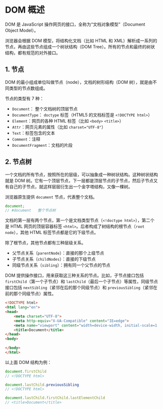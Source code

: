 # DOM 概述

DOM 是 JavaScript 操作网页的接口，全称为“文档对象模型”（Document Object Model）。

浏览器会根据 DOM 模型，将结构化文档（比如 HTML 和 XML）解析成一系列的节点，再由这些节点组成一个树状结构（DOM Tree）。所有的节点和最终的树状结构，都有规范的对外接口。

## 1. 节点

DOM 的最小组成单位叫做节点（node），文档的树形结构（DOM 树），就是由不同类型的节点数组成。

节点的类型有 7 种：

- `Document`： 整个文档树的顶层节点
- `DocumentType`： `doctype` 标签（HTML5 的文档标签是 `<!DOCTYPE html>`）
- `Element`：网页的各种 HTML 标签（比如 `<body>` `<title>`）
- `Attr`：网页元素的属性（比如 `charset="UTF-8"`）
- `Text`：标签包含的文本
- `Comment`：注释
- `DocumentFragment`：文档的片段

## 2. 节点树

一个文档的所有节点，按照所在的层级，可以抽象成一种树状结构。这种树状结构就是 DOM 树。它有一个顶层节点，下一层都是顶层节点的子节点，然后子节点又有自己的子节点，就这样层层衍生出一个金字塔结构，又像一棵树。

浏览器原生提供 `document` 节点，代表整个文档。

```javascript
document;
// #document   整个节点树
```

文档的第一层有两个节点，第一个是文档类型节点（`<!doctype html>`），第二个是 HTML 网页的顶层容器标签 `<html>`。后者构成了树结构的根节点（`root node`），其他 HTML 标签节点都是它的下级节点。

除了根节点，其他节点都有三种层级关系。

- 父节点关系（`parentNode`）：直接的那个上级节点
- 子节点关系（`childNodes`）：直接的下级节点
- 同级节点关系（`sibling`）：拥有同一个父节点的节点

DOM 提供操作接口，用来获取这三种关系的节点。比如，子节点接口包括 `firstChild`（第一个子节点）和 `lastChild`（最后一个子节点）等属性，同级节点接口包括 `nextSibling`（紧邻在后的那个同级节点）和 `previousSibling`（紧邻在前的那个同级节点）属性。

```html
<!DOCTYPE html>
<html lang="en">
<head>
    <meta charset="UTF-8">
    <meta http-equiv="X-UA-Compatible" content="IE=edge">
    <meta name="viewport" content="width=device-width, initial-scale=1.0">
    <title>Document</title>
</head>
<body>
    
</body>
</html>
```

以上面 DOM 结构为例：

```javascript
document.firstChild
// <!DOCTYPE html>

document.lastChild.previousSibling
// <!DOCTYPE html>

document.lastChild.firstChild.lastElementChild
// <title>Document</title>
```